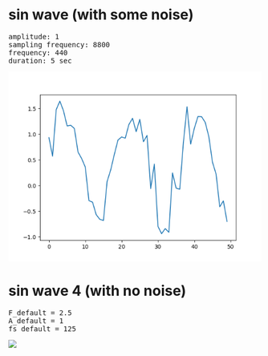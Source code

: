 # sin wave (with some noise)
<pre>
amplitude: 1
sampling frequency: 8800
frequency: 440
duration: 5 sec
</pre>

<img src="sin.png"> 

# sin wave 4 (with no noise)
<pre>
F_default = 2.5
A_default = 1
fs_default = 125
</pre>

<img src="sin4y.png"> 
